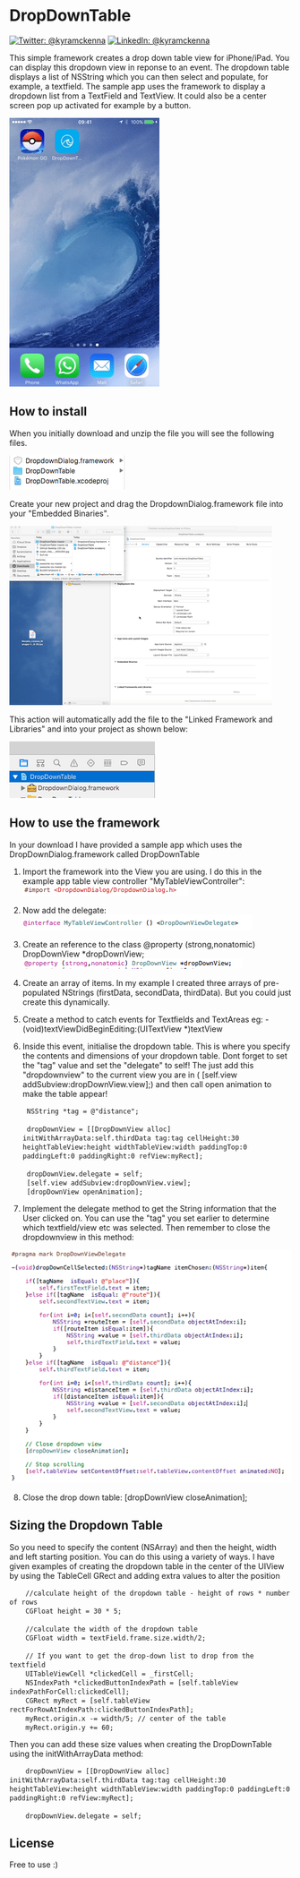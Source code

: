 DropDownTable
=============

[![Twitter: @kyramckenna](http://img.shields.io/badge/contact-%40Twitter-70a1fb.svg?style=flat)](https://twitter.com/Kyra_epi)   [![LinkedIn: @kyramckenna](http://img.shields.io/badge/contact-%40LinkedIn-4BC51D.svg?style=flat)](https://ie.linkedin.com/in/kyra-mckenna-a3372211)

This simple framework creates a drop down table view for iPhone/iPad. You can display this dropdown view in reponse to an event. The dropdown table displays a list of NSString which you can then select and populate, for example, a textfield. The sample app uses the framework to display a dropdown list from a TextField and TextView. It could also be a center screen pop up activated for example by a button.

![Preview](https://github.com/kyramckenna/ScreenShots/blob/master/introTodropdown.gif)

How to install
-------

When you initially download and unzip the file you will see the following files.

![Preview](https://github.com/kyramckenna/ScreenShots/blob/master/FileList.png)

Create your new project and drag the DropdownDialog.framework file into your "Embedded Binaries". 

![Preview](https://github.com/kyramckenna/ScreenShots/blob/master/downloadFramework.gif)

This action will automatically add the file to the "Linked Framework and Libraries" and into your project as shown below:

![Preview](https://github.com/kyramckenna/ScreenShots/blob/master/framework_pic.png)


How to use the framework
-----
In your download I have provided a sample app which uses the DropDownDialog.framework called DropDownTable

1. Import the framework into the View you are using. I do this in the example app table view controller "MyTableViewController":
![Preview](https://github.com/kyramckenna/ScreenShots/blob/master/exportdropDown.png)
2. Now add the delegate:
![Preview](https://github.com/kyramckenna/ScreenShots/blob/master/adddropdownviewdelegate.png)
3. Create an reference to the class @property (strong,nonatomic) DropDownView *dropDownView;
![Preview](https://github.com/kyramckenna/ScreenShots/blob/master/referencedropdown.png)
4. Create an array of items. In my example I created three arrays of pre-populated NStrings (firstData, secondData, thirdData). But you could just create this dynamically.
5. Create a method to catch events for Textfields and TextAreas eg: -(void)textViewDidBeginEditing:(UITextView *)textView
6. Inside this event, initialise the dropdown table. This is where you specify the contents and dimensions of your dropdown table. Dont forget to set the "tag" value and set the "delegate" to self! The just add this "dropdownview" to the current view you are in ( [self.view addSubview:dropDownView.view];) and then call open animation to make the table appear!
        
        NSString *tag = @"distance";
        
        dropDownView = [[DropDownView alloc] initWithArrayData:self.thirdData tag:tag cellHeight:30 heightTableView:height widthTableView:width paddingTop:0 paddingLeft:0 paddingRight:0 refView:myRect];
        
        dropDownView.delegate = self;
        [self.view addSubview:dropDownView.view];
        [dropDownView openAnimation];
        
7. Implement the delegate method to get the String information that the User clicked on. You can use the "tag" you set earlier to determine which textfield/view etc was selected. Then remember to close the dropdownview in this method:

![Preview](https://github.com/kyramckenna/ScreenShots/blob/master/delegatemethod.png)

8. Close the drop down table:   [dropDownView closeAnimation];

Sizing the Dropdown Table
-----

So you need to specify the content (NSArray) and then the height, width and left starting position. You can do this using a variety of ways. I have given examples of creating the dropdown table in the center of the UIView by using the TableCell GRect and adding extra values to alter the position

        //calculate height of the dropdown table - height of rows * number of rows
        CGFloat height = 30 * 5;
        
        //calculate the width of the dropdown table
        CGFloat width = textField.frame.size.width/2;
        
        // If you want to get the drop-down list to drop from the textfield
        UITableViewCell *clickedCell = _firstCell;
        NSIndexPath *clickedButtonIndexPath = [self.tableView indexPathForCell:clickedCell];
        CGRect myRect = [self.tableView rectForRowAtIndexPath:clickedButtonIndexPath];
        myRect.origin.x -= width/5; // center of the table
        myRect.origin.y += 60;

Then you can add these size values when creating the DropDownTable using the initWithArrayData method:

        dropDownView = [[DropDownView alloc] initWithArrayData:self.thirdData tag:tag cellHeight:30 heightTableView:height widthTableView:width paddingTop:0 paddingLeft:0 paddingRight:0 refView:myRect];
        
        dropDownView.delegate = self;
        
License
-----
Free to use :)
